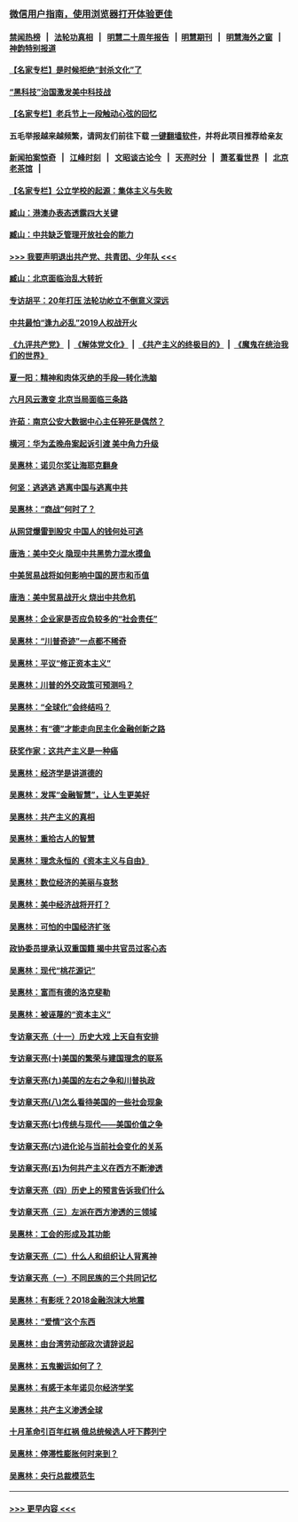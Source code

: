 ### [微信用户指南，使用浏览器打开体验更佳](https://github.com/gfw-breaker/banned-news1/blob/master/indexes/wechat-guide.md?t=0)
#### [禁闻热榜](热点新闻.md?t=0)  &nbsp;&nbsp;|&nbsp;&nbsp; [法轮功真相](https://github.com/gfw-breaker/truth/blob/master/README.md?t=0) &nbsp;&nbsp;|&nbsp;&nbsp; [明慧二十周年报告](https://github.com/gfw-breaker/mh-reports/blob/master/README.md?t=0) &nbsp;&nbsp;|&nbsp;&nbsp;[明慧期刊](https://github.com/gfw-breaker/mh-qikan) &nbsp;&nbsp;|&nbsp;&nbsp; [明慧海外之窗](https://github.com/gfw-breaker/mh-news/blob/master/README.md?t=0) &nbsp;&nbsp;|&nbsp;&nbsp; [神韵特别报道](https://github.com/gfw-breaker/mh-news/blob/master/shenyun.md?t=0)
#### [【名家专栏】是时候拒绝“封杀文化”了](../pages/nsc423/n11814093.md?t=02111033) 
#### [“黑科技”治国激发美中科技战](../pages/nsc423/n11638056.md?t=02111033) 
#### [【名家专栏】老兵节上一段触动心弦的回忆](../pages/nsc423/n11646016.md?t=02111033) 
#### 五毛举报越来越频繁，请网友们前往下载 [一键翻墙软件](https://github.com/gfw-breaker/ssr-accounts)，并将此项目推荐给亲友
#### [新闻拍案惊奇](https://github.com/gfw-breaker/banned-news1/blob/master/pages/link4.md) &nbsp;&nbsp;|&nbsp;&nbsp; [江峰时刻](https://github.com/gfw-breaker/banned-news1/blob/master/pages/link4.md) &nbsp;&nbsp;|&nbsp;&nbsp; [文昭谈古论今](https://github.com/gfw-breaker/banned-news1/blob/master/pages/link4.md) &nbsp;&nbsp;|&nbsp;&nbsp; [天亮时分](https://github.com/gfw-breaker/banned-news1/blob/master/pages/link4.md) &nbsp;&nbsp;|&nbsp;&nbsp; [萧茗看世界](https://github.com/gfw-breaker/banned-news1/blob/master/pages/link4.md) &nbsp;&nbsp;|&nbsp;&nbsp; [北京老茶馆](https://github.com/gfw-breaker/banned-news1/blob/master/pages/link4.md) &nbsp;&nbsp;|&nbsp;&nbsp; 
#### [【名家专栏】公立学校的起源：集体主义与失败](../pages/nsc423/n11601833.md?t=02111033) 
#### [臧山：港澳办表态透露四大关键](../pages/nsc423/n11421628.md?t=02111033) 
#### [臧山：中共缺乏管理开放社会的能力](../pages/nsc423/n11407457.md?t=02111033) 
#### [>>> 我要声明退出共产党、共青团、少年队 <<<](https://github.com/begood0513/goodnews/blob/master/quit/letter.md) 
#### [臧山：北京面临治乱大转折](../pages/nsc423/n11406895.md?t=02111033) 
#### [专访胡平：20年打压 法轮功屹立不倒意义深远](../pages/nsc423/n11398800.md?t=02111033) 
#### [中共最怕“逢九必乱”2019人权战开火](../pages/nsc423/n11385248.md?t=02111033) 
#### [《九评共产党》](https://github.com/begood0513/9ping.md/blob/master/README.md) &nbsp;|&nbsp; [《解体党文化》](../../../../jtdwh.md/blob/master/README.md)  &nbsp;|&nbsp; [《共产主义的终极目的》](../../../../gczydzjmd.md/blob/master/README.md) &nbsp;|&nbsp; [《魔鬼在统治我们的世界》](../../../../mgztzwmdsj.md/blob/master/README.md) 
#### [夏一阳：精神和肉体灭绝的手段—转化洗脑](../pages/nsc423/n11368250.md?t=02111033) 
#### [六月风云激变 北京当局面临三条路](../pages/nsc423/n11313668.md?t=02111033) 
#### [许茹：南京公安大数据中心主任猝死是偶然？](../pages/nsc423/n11064744.md?t=02111033) 
#### [横河：华为孟晚舟案起诉引渡 美中角力升级](../pages/nsc423/n11027230.md?t=02111033) 
#### [吴惠林：诺贝尔奖让海耶克翻身](../pages/nsc423/n10890049.md?t=02111033) 
#### [何坚：逃逃逃 逃离中国与逃离中共](../pages/nsc423/n10592891.md?t=02111033) 
#### [吴惠林：“商战”何时了？](../pages/nsc423/n10573558.md?t=02111033) 
#### [从网贷爆雷到股灾 中国人的钱何处可逃](../pages/nsc423/n10572800.md?t=02111033) 
#### [唐浩：美中交火 隐现中共黑势力混水摸鱼](../pages/nsc423/n10544040.md?t=02111033) 
#### [中美贸易战将如何影响中国的房市和币值](../pages/nsc423/n10543697.md?t=02111033) 
#### [唐浩：美中贸易战开火 烧出中共危机](../pages/nsc423/n10540126.md?t=02111033) 
#### [吴惠林：企业家是否应负较多的“社会责任”](../pages/nsc423/n10535022.md?t=02111033) 
#### [吴惠林：“川普奇迹”一点都不稀奇](../pages/nsc423/n10512808.md?t=02111033) 
#### [吴惠林：平议“修正资本主义”](../pages/nsc423/n10495724.md?t=02111033) 
#### [吴惠林：川普的外交政策可预测吗？](../pages/nsc423/n10462387.md?t=02111033) 
#### [吴惠林：“全球化”会终结吗？](../pages/nsc423/n10452838.md?t=02111033) 
#### [吴惠林：有“德”才能走向民主化金融创新之路](../pages/nsc423/n10432292.md?t=02111033) 
#### [获奖作家：这共产主义是一种癌](../pages/nsc423/n10431541.md?t=02111033) 
#### [吴惠林：经济学是讲道德的](../pages/nsc423/n10398014.md?t=02111033) 
#### [吴惠林：发挥“金融智慧”，让人生更美好](../pages/nsc423/n10375019.md?t=02111033) 
#### [吴惠林：共产主义的真相](../pages/nsc423/n10351394.md?t=02111033) 
#### [吴惠林：重拾古人的智慧](../pages/nsc423/n10337691.md?t=02111033) 
#### [吴惠林：理念永恒的《资本主义与自由》](../pages/nsc423/n10316274.md?t=02111033) 
#### [吴惠林：数位经济的美丽与哀愁](../pages/nsc423/n10292946.md?t=02111033) 
#### [吴惠林：美中经济战将开打？](../pages/nsc423/n10258825.md?t=02111033) 
#### [吴惠林：可怕的中国经济扩张](../pages/nsc423/n10219147.md?t=02111033) 
#### [政协委员提承认双重国籍 揭中共官员过客心态](../pages/nsc423/n10208809.md?t=02111033) 
#### [吴惠林：现代“桃花源记”](../pages/nsc423/n10185234.md?t=02111033) 
#### [吴惠林：富而有德的洛克斐勒](../pages/nsc423/n10142264.md?t=02111033) 
#### [吴惠林：被诬蔑的“资本主义”](../pages/nsc423/n10124816.md?t=02111033) 
#### [专访章天亮（十一）历史大戏 上天自有安排](../pages/nsc423/n10094905.md?t=02111033) 
#### [专访章天亮(十)美国的繁荣与建国理念的联系](../pages/nsc423/n10094899.md?t=02111033) 
#### [专访章天亮(九)美国的左右之争和川普执政](../pages/nsc423/n10094889.md?t=02111033) 
#### [专访章天亮(八)怎么看待美国的一些社会现象](../pages/nsc423/n10094857.md?t=02111033) 
#### [专访章天亮(七)传统与现代——美国价值之争](../pages/nsc423/n10093140.md?t=02111033) 
#### [专访章天亮(六)进化论与当前社会变化的关系](../pages/nsc423/n10092036.md?t=02111033) 
#### [专访章天亮(五)为何共产主义在西方不断渗透](../pages/nsc423/n10083620.md?t=02111033) 
#### [专访章天亮（四）历史上的预言告诉我们什么](../pages/nsc423/n10083606.md?t=02111033) 
#### [专访章天亮（三）左派在西方渗透的三领域](../pages/nsc423/n10081115.md?t=02111033) 
#### [吴惠林：工会的形成及其功能](../pages/nsc423/n10080633.md?t=02111033) 
#### [专访章天亮（二）什么人和组织让人背离神](../pages/nsc423/n10076637.md?t=02111033) 
#### [专访章天亮（一）不同民族的三个共同记忆](../pages/nsc423/n10074188.md?t=02111033) 
#### [吴惠林：有影呒？2018金融泡沫大地震](../pages/nsc423/n10040534.md?t=02111033) 
#### [吴惠林：“爱情”这个东西](../pages/nsc423/n10019423.md?t=02111033) 
#### [吴惠林：由台湾劳动部政次请辞说起](../pages/nsc423/n9979679.md?t=02111033) 
#### [吴惠林：五鬼搬运如何了？](../pages/nsc423/n9925338.md?t=02111033) 
#### [吴惠林：有感于本年诺贝尔经济学奖](../pages/nsc423/n9871883.md?t=02111033) 
#### [吴惠林：共产主义渗透全球](../pages/nsc423/n9812748.md?t=02111033) 
#### [十月革命引百年红祸 俄总统候选人吁下葬列宁](../pages/nsc423/n9810182.md?t=02111033) 
#### [吴惠林：停滞性膨胀何时来到？](../pages/nsc423/n9764136.md?t=02111033) 
#### [吴惠林：央行总裁模范生](../pages/nsc423/n9728134.md?t=02111033) 

----
#### [ >>> 更早内容 <<< ](../indexes/nsc423-earlier.md)

